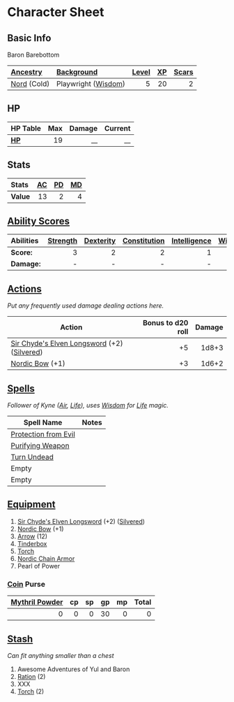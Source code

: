 # Character Sheet

## Basic Info

Baron Barebottom

| [Ancestry](../../../Player%20Characters/Ancenstries/Ancestry.md)             | [Background](../../../Player%20Characters/Backgrounds/Background.md)                 | [Level](../../../Player%20Characters/Progression/Level.md) | [XP](../../../Player%20Characters/Progression/Experience%20Points.md) | [Scars](../../../Player%20Characters/Progression/Scars.md) |
| :--------------------------------------------------------------------------- | :----------------------------------------------------------------------------------- | ------------------------------------------------------------------: | -----------------------------------------------------------------------------: | ------------------------------------------------------------------: |
| [Nord](../../../Player%20Characters/Ancenstries/Mechanical/Primal.md) (Cold) | Playwright ([Wisdom](../../../Player%20Characters/The%20Ability%20Scores/Wisdom.md)) |                                                                   5 |                                                                             20 |                                                                   2 |

## HP

| **HP Table**                                                                | Max | Damage | Current |
| :-------------------------------------------------------------------------- | --: | -----: | ------: |
| **[HP](../../../Player%20Characters/Derived%20Statistics/Hit%20Points.md)** |  19 |     __ |      __ |

## Stats

| Stats     | [AC](../../../Player%20Characters/Derived%20Statistics/Armor%20Class.md) | [PD](../../../Player%20Characters/Derived%20Statistics/Physical%20Defense.md) | [MD](../../../Player%20Characters/Derived%20Statistics/Mental%20Defense.md) |
| :-------- | -----------------------------------------------------------------------: | ----------------------------------------------------------------------------: | --------------------------------------------------------------------------: |
| **Value** |                                                                       13 |                                                                             2 |                                                                           4 |

## [Ability Scores](../../../Player%20Characters/The%20Ability%20Scores/Ability%20Scores.md)

| Abilities   | [Strength](../../../Player%20Characters/The%20Ability%20Scores/Strength.md) | [Dexterity](../../../Player%20Characters/The%20Ability%20Scores/Dexterity.md) | [Constitution](../../../Player%20Characters/The%20Ability%20Scores/Constitution.md) | [Intelligence](../../../Player%20Characters/The%20Ability%20Scores/Intelligence.md) | [Wisdom](../../../Player%20Characters/The%20Ability%20Scores/Wisdom.md)<br> | [Charisma](../../../Player%20Characters/The%20Ability%20Scores/Charisma.md)<br> |
| :---------- | --------------------------------------------------------------------------: | ----------------------------------------------------------------------------: | ----------------------------------------------------------------------------------: | ----------------------------------------------------------------------------------: | --------------------------------------------------------------------------: | ------------------------------------------------------------------------------: |
| **Score:**  |                                                                           3 |                                                                             2 |                                                                                   2 |                                                                                   1 |                                                                       4 (P) |                                                                               4 |
| **Damage:** |                                                                           - |                                                                             - |                                                                                   - |                                                                                   - |                                                                           - |                                                                               - |

## [Actions](../../../Game%20Procedures/Core%20Procedures/Action.md)

*Put any frequently used damage dealing actions here.*

| Action                                                                                                                                                                                                      | Bonus to d20 roll | Damage |
| ----------------------------------------------------------------------------------------------------------------------------------------------------------------------------------------------------------- | ----------------: | -----: |
| [Sir Chyde's Elven Longsword](../../../Items%20and%20Gear/Weapons/Melee%20Weapons/Medium%20Skilled%20Weapon.md) (+2) ([Silvered](../../../Items%20and%20Gear/Material%20Properties/Silvered%20Property.md)) |                +5 |  1d8+3 |
| [Nordic Bow](../../../Items%20and%20Gear/Weapons/Ranged%20Weapons/Medium%20Bow.md) (+1)                                                                                                                     |                +3 |  1d6+2 |

## [Spells](../../../Magic/Spells.md)

*Follower of Kyne ([Air](../../../Magic/Spells/Spell%20Domains/Air.md), [Life](../../../Magic/Spells/Spell%20Domains/Life.md)), uses [Wisdom](../../../Player%20Characters/The%20Ability%20Scores/Wisdom.md) for [Life](../../../Magic/Spells/Spell%20Domains/Life.md) magic.*

| Spell Name                                                                                              | Notes |
| ------------------------------------------------------------------------------------------------------- | ----- |
| [Protection from Evil](../../../Magic/Spells/Spells%20by%20Level/Level%201/Protection%20from%20Evil.md) |       |
| [Purifying Weapon](../../../Magic/Spells/Spells%20by%20Level/Level%202/Purifying%20Weapon.md)           |       |
| [Turn Undead](../../../Magic/Spells/Spells%20by%20Level/Level%201/Turn%20Undead.md)                     |       |
| Empty                                                                                                   |       |
| Empty                                                                                                   |       |

## [Equipment](../../../Player%20Characters/Inventory/Equipment.md)

1. [Sir Chyde's Elven Longsword](../../../Items%20and%20Gear/Weapons/Melee%20Weapons/Medium%20Skilled%20Weapon.md) (+2) ([Silvered](../../../Items%20and%20Gear/Material%20Properties/Silvered%20Property.md))
2. [Nordic Bow](../../../Items%20and%20Gear/Weapons/Ranged%20Weapons/Medium%20Bow.md) (+1)
3. [Arrow](../../../Items%20and%20Gear/Weapons/Ammo/Arrow.md) (12)
4. [Tinderbox](../../../Items%20and%20Gear/Gear/10%20Coins/Tinderbox.md)
5. [Torch](../../../Items%20and%20Gear/Gear/1%20Coin/Torch.md)
6. [Nordic Chain Armor](../../../Items%20and%20Gear/Armor/Silvered%20Armor/Silver%20Chain%20Armor.md)
7. Pearl of Power

### [Coin](../../Economy/Coins.md) Purse

| [Mythril Powder](../../../Magic/Spellcasting/Mythril.md) |  cp |  sp |  gp |  mp | Total |
| -------------------------------------------------------: | --: | --: | --: | --: | ----: |
|                                                        0 |   0 |   0 |  30 |   0 |     0 |

## [Stash](../../../Player%20Characters/Inventory/Stash.md)

*Can fit anything smaller than a chest*

1. Awesome Adventures of Yul and Baron
2. [Ration](../../../Items%20and%20Gear/Gear/1%20Coin/Ration.md) (2)
3. XXX
4. [Torch](../../../Items%20and%20Gear/Gear/1%20Coin/Torch.md) (2)
